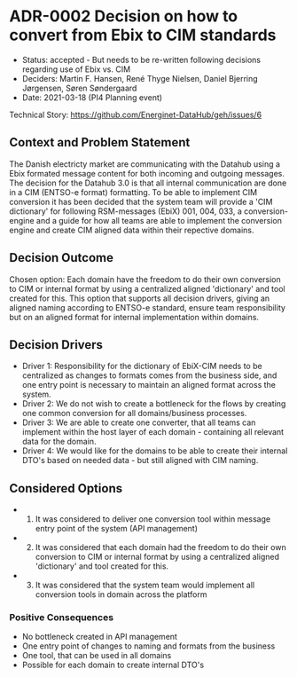 # ADR-0002 Decision on how to convert from Ebix to CIM standards

* Status: accepted - But needs to be re-written following decisions regarding use of Ebix vs. CIM
* Deciders: Martin F. Hansen, René Thyge Nielsen, Daniel Bjerring Jørgensen, Søren Søndergaard
* Date: 2021-03-18 (PI4 Planning event)

Technical Story: <https://github.com/Energinet-DataHub/geh/issues/6>

## Context and Problem Statement

The Danish electricty market are communicating with the Datahub using a Ebix formated message content for both incoming and outgoing messages. The decision for the Datahub 3.0 is that all internal communication are done in a CIM (ENTSO-e format) formatting. To be able to implement CIM conversion it has been decided that the system team will provide a 'CIM dictionary' for following RSM-messages (EbiX) 001, 004, 033, a conversion-engine and a guide for how all teams are able to implement the conversion engine and create CIM aligned data within their repective domains.

## Decision Outcome

Chosen option: Each domain have the freedom to do their own conversion to CIM or internal format by using a centralized aligned 'dictionary' and tool created for this. This option that supports all decision drivers, giving an aligned naming according to ENTSO-e standard, ensure team responsibility but on an aligned format for internal implementation within domains.

## Decision Drivers

* Driver 1: Responsibility for the dictionary of EbiX-CIM needs to be centralized as changes to formats comes from the business side, and one entry point is necessary to maintain an aligned format across the system.
* Driver 2: We do not wish to create a bottleneck for the flows by creating one common conversion for all domains/business processes.
* Driver 3: We are able to create one converter, that all teams can implement within the host layer of each domain - containing all relevant data for the domain.
* Driver 4: We would like for the domains to be able to create their internal DTO's based on needed data - but still aligned with CIM naming.

## Considered Options

* 1. It was considered to deliver one conversion tool within message entry point of the system (API management)
* 2. It was considered that each domain had the freedom to do their own conversion to CIM or internal format by using a centralized aligned 'dictionary' and tool created for this.
* 3. It was considered that the system team would implement all conversion tools in domain across the platform

### Positive Consequences

* No bottleneck created in API management
* One entry point of changes to naming and formats from the business
* One tool, that can be used in all domains
* Possible for each domain to create internal DTO's
